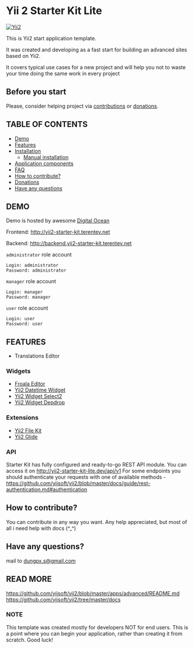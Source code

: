 # Yii 2 Starter Kit Lite

<!-- BADGES/ -->

[![Yii2](https://img.shields.io/badge/Powered_by-Yii_Framework-green.svg?style=flat)](http://www.yiiframework.com/)

<!-- /BADGES -->

This is Yii2 start application template.

It was created and developing as a fast start for building an advanced sites based on Yii2. 

It covers typical use cases for a new project and will help you not to waste your time doing the same work in every project

## Before you start

Please, consider helping project via [contributions](https://github.com/trntv/yii2-starter-kit-lite/issues) or [donations](#donations). 

## TABLE OF CONTENTS

- [Demo](#demo)
- [Features](#features)
- [Installation](docs/installation.md)
    - [Manual installation](docs/installation.md#manual-installation)
- [Application components](#application-components)
- [FAQ](docs/faq.md)
- [How to contribute?](#how-to-contribute)
- [Donations](#donations)
- [Have any questions](#have-any-questions)

## DEMO

Demo is hosted by awesome [Digital Ocean](https://m.do.co/c/d7f000191ea8)

Frontend:
http://yii2-starter-kit.terentev.net

Backend:
http://backend.yii2-starter-kit.terentev.net

`administrator` role account
```
Login: administrator
Password: administrator
```

`manager` role account
```
Login: manager
Password: manager
```

`user` role account
```
Login: user
Password: user
```

## FEATURES

- Translations Editor


### Widgets

- [Froala Editor](https://github.com/froala/yii2-froala-editor)
- [Yii2 Datetime Widget](https://github.com/trntv/yii2-datetime-widget)
- [Yii2 Widget Select2](https://github.com/kartik-v/yii2-widget-select2)
- [Yii2 Widget Depdrop](https://github.com/kartik-v/yii2-widget-depdrop)

### Extensions

- [Yii2 File Kit](https://github.com/trntv/yii2-file-kit)
- [Yii2 Glide](https://github.com/trntv/yii2-file-kit)


### API

Starter Kit has fully configured and ready-to-go REST API module. You can access it on http://yii2-starter-kit-lite.dev/api/v1
For some endpoints you should authenticate your requests with one of available methods - https://github.com/yiisoft/yii2/blob/master/docs/guide/rest-authentication.md#authentication


## How to contribute?

You can contribute in any way you want. Any help appreciated, but most of all i need help with docs (^_^)

## Have any questions?

mail to [dungpx.s@gmail.com](mailto:dungpx.s@gmail.com)

## READ MORE

https://github.com/yiisoft/yii2/blob/master/apps/advanced/README.md
https://github.com/yiisoft/yii2/tree/master/docs

### NOTE

This template was created mostly for developers NOT for end users.
This is a point where you can begin your application, rather than creating it from scratch.
Good luck!

